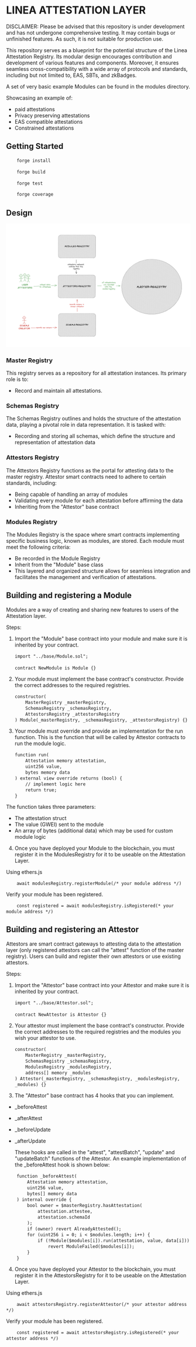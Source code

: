 # LINEA ATTESTATION LAYER

DISCLAIMER:
Please be advised that this repository is under development and has not undergone comprehensive testing. It may contain bugs or unfinished features. As such, it is not suitable for production use.

This repository serves as a blueprint for the potential structure of the Linea Attestation Registry. Its modular design encourages contribution and development of various features and components. Moreover, it ensures seamless cross-compatibility with a wide array of protocols and standards, including but not limited to, EAS, SBTs, and zkBadges.

A set of very basic example Modules can be found in the modules directory.

Showcasing an example of:

- paid attestations
- Privacy preserving attestations
- EAS compatible attestations
- Constrained attestations

## Getting Started

```bash
    forge install
```

```bash
    forge build
```

```bash
    forge test
```

```bash
    forge coverage
```

## Design

![Linea Attestation Layer Image](./docs/lal.png)

### Master Registry

This registry serves as a repository for all attestation instances. Its primary role is to:

- Record and maintain all attestations.

### Schemas Registry

The Schemas Registry outlines and holds the structure of the attestation data, playing a pivotal role in data representation. It is tasked with:

- Recording and storing all schemas, which define the structure and representation of attestation data

### Attestors Registry

The Attestors Registry functions as the portal for attesting data to the master registry. Attestor smart contracts need to adhere to certain standards, including:

- Being capable of handling an array of modules
- Validating every module for each attestation before affirming the data
- Inheriting from the "Attestor" base contract

### Modules Registry

The Modules Registry is the space where smart contracts implementing specific business logic, known as modules, are stored. Each module must meet the following criteria:

- Be recorded in the Module Registry
- Inherit from the "Module" base class
- This layered and organized structure allows for seamless integration and facilitates the management and verification of attestations.

## Building and registering a Module

Modules are a way of creating and sharing new features to users of the Attestation layer.

Steps:

1.  Import the "Module" base contract into your module and make sure it is inherited by your contract.

    ```solidity
    import "../base/Module.sol";

    contract NewModule is Module {}
    ```

2.  Your module must implement the base contract's constructor. Provide the correct addresses to the required registries.

    ```solidity
    constructor(
        MasterRegistry _masterRegistry,
        SchemasRegistry _schemasRegistry,
        AttestorsRegistry _attestorsRegistry
    ) Module(_masterRegistry, _schemasRegistry, _attestorsRegistry) {}
    ```

3.  Your module must override and provide an implementation for the run function. This is the function that will be called by Attestor contracts to run the module logic.

    ```solidity
    function run(
        Attestation memory attestation,
        uint256 value,
        bytes memory data
    ) external view override returns (bool) {
        // implement logic here
        return true;
    }
    ```

The function takes three parameters:

- The attestation struct
- The value (GWEI) sent to the module
- An array of bytes (additional data) which may be used for custom module logic

4. Once you have deployed your Module to the blockchain, you must register it in the ModulesRegistry for it to be useable on the Attestation Layer.

Using ethers.js

```
    await modulesRegistry.registerModule(/* your module address */)
```

Verify your module has been registered.

```
    const registered = await modulesRegistry.isRegistered(* your module address */)
```

## Building and registering an Attestor

Attestors are smart contract gateways to attesting data to the attestation layer (only registered attestors can call the "attest" function of the master registry). Users can build and register their own attestors or use existing attestors.

Steps:

1.  Import the "Attestor" base contract into your Attestor and make sure it is inherited by your contract.

    ```solidity
    import "../base/Attestor.sol";

    contract NewAttestor is Attestor {}
    ```

2.  Your attestor must implement the base contract's constructor. Provide the correct addresses to the required registries and the modules you wish your attestor to use.

    ```solidity
    constructor(
        MasterRegistry _masterRegistry,
        SchemasRegistry _schemasRegistry,
        ModulesRegistry _modulesRegistry,
        address[] memory _modules
    ) Attestor(_masterRegistry, _schemasRegistry, _modulesRegistry, _modules) {}

    ```

3.  The "Attestor" base contract has 4 hooks that you can implement.

- \_beforeAttest
- \_afterAttest
- \_beforeUpdate
- \_afterUpdate

  These hooks are called in the "attest", "attestBatch", "update" and "updateBatch" functions of the Attestor. An example implementation of the \_beforeAttest hook is shown below:

```Solidity
    function _beforeAttest(
        Attestation memory attestation,
        uint256 value,
        bytes[] memory data
    ) internal override {
        bool owner = $masterRegistry.hasAttestation(
            attestation.attestee,
            attestation.schemaId
        );
        if (owner) revert AlreadyAttested();
        for (uint256 i = 0; i < $modules.length; i++) {
            if (!Module($modules[i]).run(attestation, value, data[i]))
                revert ModuleFailed($modules[i]);
        }
    }
```

4. Once you have deployed your Attestor to the blockchain, you must register it in the AttestorsRegistry for it to be useable on the Attestation Layer.

Using ethers.js

```
    await attestorsRegistry.registerAttestor(/* your attestor address */)
```

Verify your module has been registered.

```
    const registered = await attestorsRegistry.isRegistered(* your attestor address */)
```
